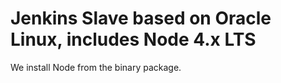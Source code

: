 # Jenkins Slave based on Oracle Linux, includes Node 4.x LTS

We install Node from the binary package.
